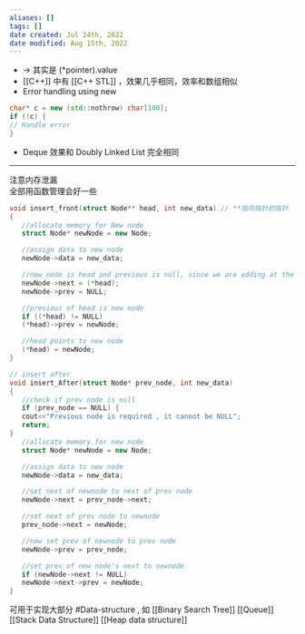```yaml
---
aliases: []
tags: []
date created: Jul 24th, 2022
date modified: Aug 15th, 2022
---
```

- -> 其实是 (\*pointer).value
- [[C++]] 中有 [[C++ STL]] ，效果几乎相同，效率和数组相似
- Error handling using new

```cpp
char* c = new (std::nothrow) char[100];
if (!c) {
// Handle error
}
```

- Deque 效果和 Doubly Linked List 完全相同
---
注意内存泄漏  
全部用函数管理会好一些

```cpp
void insert_front(struct Node** head, int new_data) // **指向指针的指针
{
   //allocate memory for New node
   struct Node* newNode = new Node;

   //assign data to new node
   newNode->data = new_data;

   //new node is head and previous is null, since we are adding at the front
   newNode->next = (*head);
   newNode->prev = NULL;

   //previous of head is new node
   if ((*head) != NULL)
   (*head)->prev = newNode;

   //head points to new node
   (*head) = newNode;
}

// insert after
void insert_After(struct Node* prev_node, int new_data)
{
   //check if prev node is null
   if (prev_node == NULL) {
   cout<<"Previous node is required , it cannot be NULL";
   return;
}
   //allocate memory for new node
   struct Node* newNode = new Node;

   //assign data to new node
   newNode->data = new_data;

   //set next of newnode to next of prev node
   newNode->next = prev_node->next;

   //set next of prev node to newnode
   prev_node->next = newNode;

   //now set prev of newnode to prev node
   newNode->prev = prev_node;

   //set prev of new node's next to newnode
   if (newNode->next != NULL)
   newNode->next->prev = newNode;
}
```

可用于实现大部分 #Data-structure , 如 [[Binary Search Tree]] [[Queue]] [[Stack Data Structure]] [[Heap data structure]]

